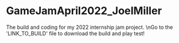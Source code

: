 # GameJamApril2022_JoelMiller
The build and coding for my 2022 internship jam project.
\nGo to the 'LINK_TO_BUILD' file to download the build and play test!
